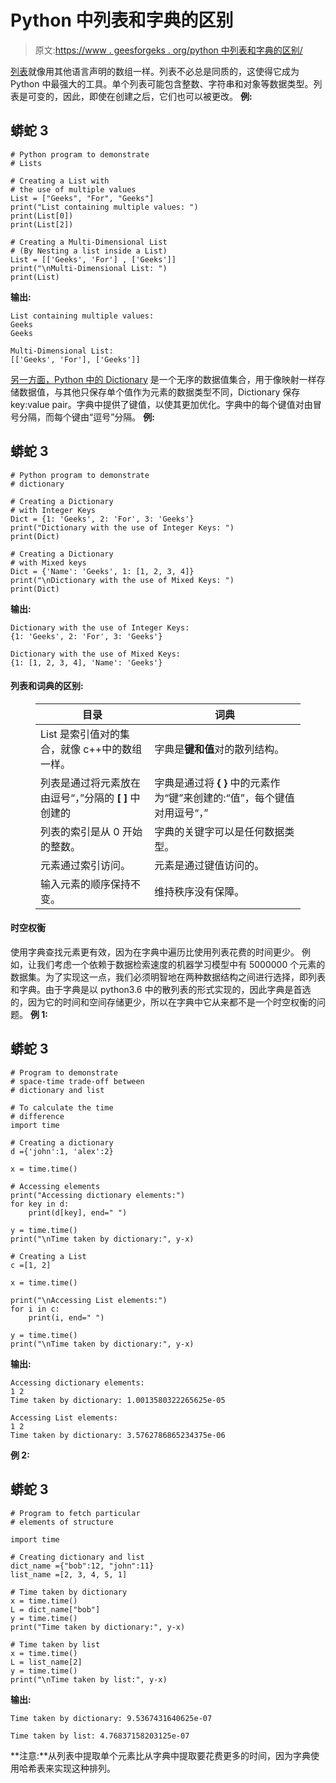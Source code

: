 # Python 中列表和字典的区别

> 原文:[https://www . geesforgeks . org/python 中列表和字典的区别/](https://www.geeksforgeeks.org/difference-between-list-and-dictionary-in-python/)

[列表](https://www.geeksforgeeks.org/python-list/)就像用其他语言声明的数组一样。列表不必总是同质的，这使得它成为 Python 中最强大的工具。单个列表可能包含整数、字符串和对象等数据类型。列表是可变的，因此，即使在创建之后，它们也可以被更改。
**例:**

## 蟒蛇 3

```
# Python program to demonstrate
# Lists

# Creating a List with
# the use of multiple values
List = ["Geeks", "For", "Geeks"]
print("List containing multiple values: ")
print(List[0]) 
print(List[2])

# Creating a Multi-Dimensional List
# (By Nesting a list inside a List)
List = [['Geeks', 'For'] , ['Geeks']]
print("\nMulti-Dimensional List: ")
print(List)
```

**输出:**

```
List containing multiple values: 
Geeks
Geeks

Multi-Dimensional List: 
[['Geeks', 'For'], ['Geeks']]
```

[另一方面，Python 中的 Dictionary](https://www.geeksforgeeks.org/python-dictionary/) 是一个无序的数据值集合，用于像映射一样存储数据值，与其他只保存单个值作为元素的数据类型不同，Dictionary 保存 key:value pair。字典中提供了键值，以使其更加优化。字典中的每个键值对由冒号分隔，而每个键由“逗号”分隔。
**例:**

## 蟒蛇 3

```
# Python program to demonstrate
# dictionary

# Creating a Dictionary 
# with Integer Keys
Dict = {1: 'Geeks', 2: 'For', 3: 'Geeks'}
print("Dictionary with the use of Integer Keys: ")
print(Dict)

# Creating a Dictionary 
# with Mixed keys
Dict = {'Name': 'Geeks', 1: [1, 2, 3, 4]}
print("\nDictionary with the use of Mixed Keys: ")
print(Dict)
```

**输出:**

```
Dictionary with the use of Integer Keys: 
{1: 'Geeks', 2: 'For', 3: 'Geeks'}

Dictionary with the use of Mixed Keys: 
{1: [1, 2, 3, 4], 'Name': 'Geeks'}
```

#### 列表和词典的区别:

<figure class="table">

| 目录 | 词典 |
| --- | --- |
| List 是索引值对的集合，就像 c++中的数组一样。 | 字典是**键和值**对的散列结构。 |
| 列表是通过将元素放在由逗号“，”分隔的 **[ ]** 中创建的 | 字典是通过将 **{ }** 中的元素作为“键”来创建的:“值”，每个键值对用逗号“，” |
| 列表的索引是从 0 开始的整数。 | 字典的关键字可以是任何数据类型。 |
| 元素通过索引访问。 | 元素是通过键值访问的。 |
| 输入元素的顺序保持不变。 | 维持秩序没有保障。 |

</figure>

#### 时空权衡

使用字典查找元素更有效，因为在字典中遍历比使用列表花费的时间更少。
例如，让我们考虑一个依赖于数据检索速度的机器学习模型中有 5000000 个元素的数据集。为了实现这一点，我们必须明智地在两种数据结构之间进行选择，即列表和字典。由于字典是以 python3.6 中的散列表的形式实现的，因此字典是首选的，因为它的时间和空间存储更少，所以在字典中它从来都不是一个时空权衡的问题。
**例 1:**

## 蟒蛇 3

```
# Program to demonstrate
# space-time trade-off between
# dictionary and list

# To calculate the time
# difference
import time

# Creating a dictionary
d ={'john':1, 'alex':2}

x = time.time()

# Accessing elements
print("Accessing dictionary elements:")
for key in d:
    print(d[key], end=" ")

y = time.time()
print("\nTime taken by dictionary:", y-x)

# Creating a List
c =[1, 2]

x = time.time()

print("\nAccessing List elements:")
for i in c:
    print(i, end=" ")

y = time.time()
print("\nTime taken by dictionary:", y-x)
```

**输出:**

```
Accessing dictionary elements:
1 2 
Time taken by dictionary: 1.0013580322265625e-05

Accessing List elements:
1 2 
Time taken by dictionary: 3.5762786865234375e-06
```

**例 2:**

## 蟒蛇 3

```
# Program to fetch particular
# elements of structure

import time

# Creating dictionary and list
dict_name ={"bob":12, "john":11}
list_name =[2, 3, 4, 5, 1]

# Time taken by dictionary
x = time.time()
L = dict_name["bob"]
y = time.time()
print("Time taken by dictionary:", y-x)

# Time taken by list
x = time.time()
L = list_name[2]
y = time.time()
print("\nTime taken by list:", y-x)
```

**输出:**

```
Time taken by dictionary: 9.5367431640625e-07

Time taken by list: 4.76837158203125e-07
```

**注意:**从列表中提取单个元素比从字典中提取要花费更多的时间，因为字典使用哈希表来实现这种排列。